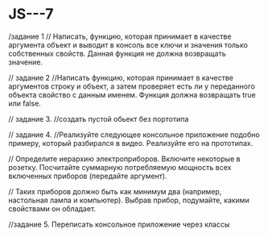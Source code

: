 # JS---7


/задание 1
// Написать, функцию, которая принимает в качестве аргумента объект и выводит в консоль все ключи и значения только собственных свойств. Данная функция не должна возвращать значение.



// задание 2
//Написать функцию, которая принимает в качестве аргументов строку и объект, а затем проверяет есть ли у переданного объекта свойство с данным именем. Функция должна возвращать true или false.



// задание 3. 
//создать пустой обьект без портотипа



// задание 4.
//Реализуйте следующее консольное приложение подобно примеру, который разбирался в видео. Реализуйте его на прототипах.

// Определите иерархию электроприборов. Включите некоторые в розетку. Посчитайте суммарную потребляемую мощность всех включенных приборов (передайте аргумент).

// Таких приборов должно быть как минимум два (например, настольная лампа и компьютер). Выбрав прибор, подумайте, какими свойствами он обладает.


//задание 5. Переписать консольное приложение через классы

